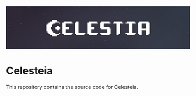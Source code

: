 ![Celesteia Banner](/img/banner.jpg)

# Celesteia
This repository contains the source code for Celesteia.